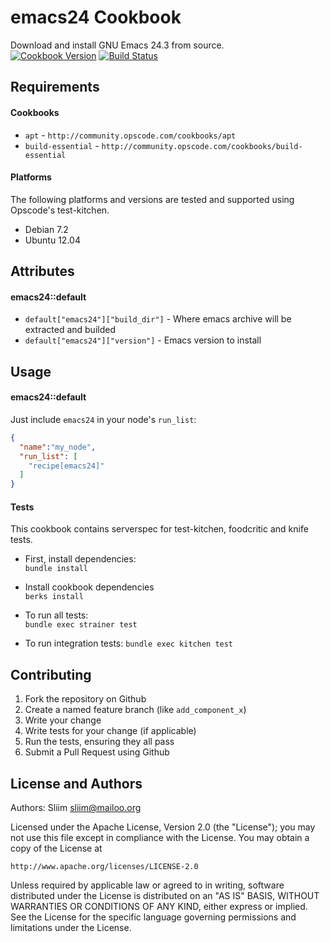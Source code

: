 emacs24 Cookbook
================
Download and install GNU Emacs 24.3 from source.  
[![Cookbook Version](https://img.shields.io/cookbook/v/emacs24.svg)](https://community.opscode.com/cookbooks/emacs24) [![Build Status](https://travis-ci.org/sliim-cookbooks/emacs24.svg?branch=master)](https://travis-ci.org/sliim-cookbooks/emacs24) 

Requirements
------------
#### Cookbooks
- `apt` - `http://community.opscode.com/cookbooks/apt`
- `build-essential` - `http://community.opscode.com/cookbooks/build-essential`

#### Platforms
The following platforms and versions are tested and supported using Opscode's test-kitchen.
- Debian 7.2
- Ubuntu 12.04

Attributes
----------
#### emacs24::default
* `default["emacs24"]["build_dir"]` - Where emacs archive will be extracted and builded
* `default["emacs24"]["version"]` - Emacs version to install

Usage
-----
#### emacs24::default
Just include `emacs24` in your node's `run_list`:

```json
{
  "name":"my_node",
  "run_list": [
    "recipe[emacs24]"
  ]
}
```

#### Tests
This cookbook contains serverspec for test-kitchen, foodcritic and knife tests.

- First, install dependencies:  
`bundle install`  

- Install cookbook dependencies  
`berks install`

- To run all tests:  
`bundle exec strainer test`

- To run integration tests:
`bundle exec kitchen test`

Contributing
------------
1. Fork the repository on Github
2. Create a named feature branch (like `add_component_x`)
3. Write your change
4. Write tests for your change (if applicable)
5. Run the tests, ensuring they all pass
6. Submit a Pull Request using Github

License and Authors
-------------------
Authors: Sliim <sliim@mailoo.org> 

Licensed under the Apache License, Version 2.0 (the "License"); you may not use this file except in compliance with the License. You may obtain a copy of the License at

    http://www.apache.org/licenses/LICENSE-2.0

Unless required by applicable law or agreed to in writing, software distributed under the License is distributed on an "AS IS" BASIS, WITHOUT WARRANTIES OR CONDITIONS OF ANY KIND, either express or implied. See the License for the specific language governing permissions and limitations under the License.
